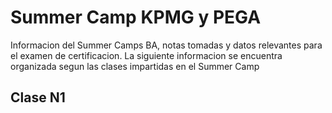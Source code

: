 # Summer Camp KPMG y PEGA


Informacion del Summer Camps BA, notas tomadas y datos relevantes para el examen de certificacion.
La siguiente informacion se encuentra organizada segun las clases impartidas en el Summer Camp

## Clase N1

